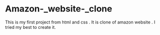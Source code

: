 # Amazon-_website-_clone
This is my first project from html and css . It is clone of amazon website . I tried my best to create it.
